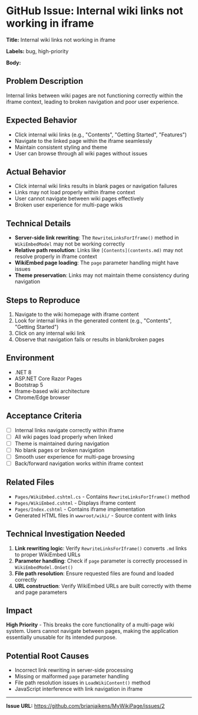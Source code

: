 # GitHub Issue: Internal wiki links not working in iframe

**Title:** Internal wiki links not working in iframe

**Labels:** bug, high-priority

**Body:**

## Problem Description

Internal links between wiki pages are not functioning correctly within the iframe context, leading to broken navigation and poor user experience.

## Expected Behavior
- Click internal wiki links (e.g., "Contents", "Getting Started", "Features")
- Navigate to the linked page within the iframe seamlessly
- Maintain consistent styling and theme
- User can browse through all wiki pages without issues

## Actual Behavior
- Click internal wiki links results in blank pages or navigation failures
- Links may not load properly within iframe context
- User cannot navigate between wiki pages effectively
- Broken user experience for multi-page wikis

## Technical Details
- **Server-side link rewriting**: The `RewriteLinksForIframe()` method in `WikiEmbedModel` may not be working correctly
- **Relative path resolution**: Links like `[Contents](contents.md)` may not resolve properly in iframe context
- **WikiEmbed page loading**: The `page` parameter handling might have issues
- **Theme preservation**: Links may not maintain theme consistency during navigation

## Steps to Reproduce
1. Navigate to the wiki homepage with iframe content
2. Look for internal links in the generated content (e.g., "Contents", "Getting Started")
3. Click on any internal wiki link
4. Observe that navigation fails or results in blank/broken pages

## Environment
- .NET 8
- ASP.NET Core Razor Pages  
- Bootstrap 5
- Iframe-based wiki architecture
- Chrome/Edge browser

## Acceptance Criteria
- [ ] Internal links navigate correctly within iframe
- [ ] All wiki pages load properly when linked
- [ ] Theme is maintained during navigation
- [ ] No blank pages or broken navigation
- [ ] Smooth user experience for multi-page browsing
- [ ] Back/forward navigation works within iframe context

## Related Files
- `Pages/WikiEmbed.cshtml.cs` - Contains `RewriteLinksForIframe()` method
- `Pages/WikiEmbed.cshtml` - Displays iframe content
- `Pages/Index.cshtml` - Contains iframe implementation
- Generated HTML files in `wwwroot/wiki/` - Source content with links

## Technical Investigation Needed
1. **Link rewriting logic**: Verify `RewriteLinksForIframe()` converts `.md` links to proper WikiEmbed URLs
2. **Parameter handling**: Check if `page` parameter is correctly processed in `WikiEmbedModel.OnGet()`
3. **File path resolution**: Ensure requested files are found and loaded correctly
4. **URL construction**: Verify WikiEmbed URLs are built correctly with theme and page parameters

## Impact
**High Priority** - This breaks the core functionality of a multi-page wiki system. Users cannot navigate between pages, making the application essentially unusable for its intended purpose.

## Potential Root Causes
- Incorrect link rewriting in server-side processing
- Missing or malformed `page` parameter handling
- File path resolution issues in `LoadWikiContent()` method
- JavaScript interference with link navigation in iframe

---

**Issue URL:** https://github.com/brianjaikens/MyWikiPage/issues/2